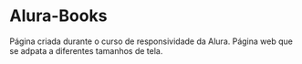 # Alura-Books

Página criada durante o curso de responsividade da Alura. 
Página web que se adpata a diferentes tamanhos de tela.
